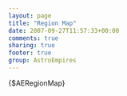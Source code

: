```yaml
---
layout: page
title: "Region Map"
date: 2007-09-27T11:57:33+00:00
comments: true
sharing: true
footer: true
group: AstroEmpires
---
```


{$AERegionMap}

